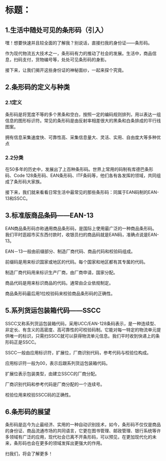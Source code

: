 # 标题：

## 1.生活中随处可见的条形码（引入）

嘿！想要快速并且较全面的了解我？别说话，直接扫我的身份证——条形码。

作为现代物流五大技术之一，条形码有力的推动了社会的发展。生活中，商品信息，扫码支付，货物编号等，处处可见条形码的身影。

接下来，让我们揭开这些身份证的神秘面纱，一起来探个究竟。

## 2.条形码的定义与种类

### 2.1定义

条形码是将宽度不等的多个黑条和空白，按照一定的编码规则排列，用以表达一组信息的图形标识符。常见的条形码是由反射率相差很大的黑条和白条排成的平行线图案。

拥有信息采集速度快、可靠性高、采集信息量大、灵活、实用、自由度大等多种优点

### 2.2分类

在50多年的历史中，发展出了上百种条形码。世界上常用的码制有库德巴条形码、Code 128条形码、EAN条形码、ITF条码等，他们各有各发挥的领域，共同组成了条形码大家族。

接下来，我们就来看看日常生活中最常见的那些条形码：同属于EAN码制的EAN-13和SSCC。

## 3.标准版商品条码——EAN-13

EAN商品条形码亦称通用商品条形码，是国际上使用最广泛的一种商品条形码。我们平时逛超市买东西付款时，收银员扫的商品码就是EAN码，准确点说是EAN-13。

EAN－13一般由前缀部分、制造厂商代码、商品代码和校验码组成。

前缀码是用来标识国家或地区的代码。每个国家和地区都有其专属的代码。

制造厂商代码用来标识生产厂商，由厂商申请，国家分配。

商品代码是用来标识商品的代码。通常由企业依规制定。

商品条形码最后用1位校验码来校验商品条形码的正确性。

## 5.系列货运包装箱代码——SSCC

SSCC又称系列货运包装箱代码，采用UCC/EAN-128条码表示，是一种连续型、非定长、有含义的高密度、高可靠性的可校验码制。它能对每一特定的物流单元提供唯一的标识，只需扫SSCC就可以获得物流单元信息。我们平时收到快递上的条形码正是SSCC。

SSCC一般由应用标识符，扩展位，厂商识别代码，参考代码与校验位构成。

应用标识符一般为00，表示后跟系列货运包装箱代码。

扩展位表示包装类型，由建立SSCC的厂商分配。

厂商识别代码和参考代码是厂商分配的一个连续号。

校验位用来校验SSCC码的正确性。

## 6.条形码的展望

条形码是迄今为止最经济、实用的一种自动识别技术，如今，条形码不仅仅是商品的身份证、商品流通市场的共同语言，它更在图书管理、邮政管理、银行系统等许多领域有广泛的应用，现代社会已离不开条形码，可以预见，在更加现代化的未来，条形码也会在更多的领域发挥出更强大的作用。

扫我们，将会了解更多！
